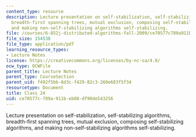 ```yaml
---
content_type: resource
description: Lecture presentation on self-stabilization, self-stabilizing algorithms,
  breadth-first spanning trees, mutual exclusion, composing self-stabilizing algorithms,
  and making non-self-stabilizing algorithms self-stabilizing.
file: /courses/6-852j-distributed-algorithms-fall-2009/ce70577c789a911beb08df90de543256_MIT6_852JF09_lec24.pdf
file_size: 154538
file_type: application/pdf
learning_resource_types:
- Lecture Notes
license: https://creativecommons.org/licenses/by-nc-sa/4.0/
ocw_type: OCWFile
parent_title: Lecture Notes
parent_type: CourseSection
parent_uid: f492f5bb-8d3c-f429-82c3-260e683f5f34
resourcetype: Document
title: Class 24
uid: ce70577c-789a-911b-eb08-df90de543256
---
```

Lecture presentation on self-stabilization, self-stabilizing algorithms, breadth-first spanning trees, mutual exclusion, composing self-stabilizing algorithms, and making non-self-stabilizing algorithms self-stabilizing.